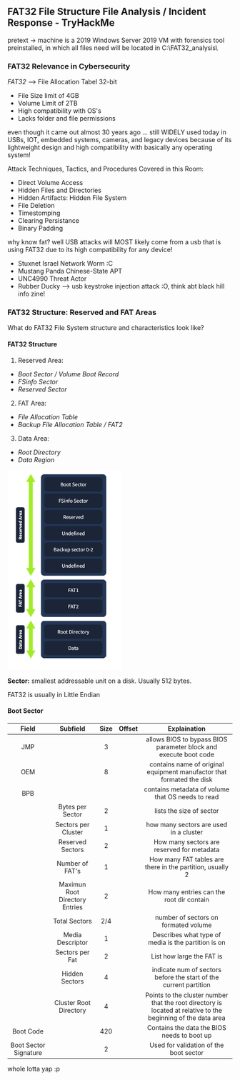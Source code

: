 ## FAT32 File Structure File Analysis / Incident Response - TryHackMe ##
pretext -> machine is a 2019 Windows Server 2019 VM with forensics tool preinstalled, in which all files need will be located in C:\FAT32_analysis\ <br>

### FAT32 Relevance in Cybersecurity ###
_FAT32_ --> File Allocation Tabel 32-bit <br>
- File Size limit of 4GB
- Volume Limit of 2TB
- High compatibility with OS's
- Lacks folder and file permissions

even though it came out almost 30 years ago ... still WIDELY used today in USBs, IOT, embedded systems, cameras, and legacy devices because of its lightweight design and high compatibility with basically any operating system! <br>

Attack Techniques, Tactics, and Procedures Covered in this Room: <br>
- Direct Volume Access
- Hidden Files and Directories
- Hidden Artifacts: Hidden File System 
- File Deletion
- Timestomping
- Clearing Persistance
- Binary Padding

why know fat? well USB attacks will MOST likely come from a usb that is using FAT32 due to its high compatibility for any device! <br>
* Stuxnet Israel Network Worm :C
* Mustang Panda Chinese-State APT
* UNC4990 Threat Actor
* Rubber Ducky --> usb keystroke injection attack :O, think abt black hill info zine!

### FAT32 Structure: Reserved and FAT Areas ###
What do FAT32 File System structure and characteristics look like? <br>

#### FAT32 Structure ###
1. Reserved Area: 
- _Boot Sector / Volume Boot Record_
- _FSinfo Sector_
- _Reserved Sector_

2. FAT Area:
- _File Allocation Table_
- _Backup File Allocation Table / FAT2_

3. Data Area:
- _Root Directory_
- _Data Region_

![fat32](images/fat32image.png)

__Sector:__ smallest addressable unit on a disk. Usually 512 bytes. <br>

FAT32 is usually in Little Endian <br>
#### Boot Sector ####

| Field | Subfield | Size | Offset | Explaination |
| :---: | :------: | :--: | :----: | :----------: | 
| JMP   |          |  3   |        | allows BIOS to bypass BIOS parameter block and execute boot code | 
| OEM   |          |  8   |        | contains name of original equipment manufactor that formated the disk |
| BPB   |          |      |        | contains metadata of volume that OS needs to read |
|       | Bytes per Sector | 2 |   | lists the size of sector |
|       | Sectors per Cluster | 1 |    | how many sectors are used in a cluster | 
|       | Reserved Sectors | 2 | | How many sectors are reserved for metadata | 
|       | Number of FAT's | 1 | | How many FAT tables are there in the partition, usually 2 |
|       | Maximun Root Directory Entries | 2 | | How many entries can the root dir contain |
|       | Total Sectors | 2/4 |  | number of sectors on formated volume |
|       | Media Descriptor | 1 | | Describes what type of media is the partition is on |
|       | Sectors per Fat | 2 | | List how large the FAT is | 
|       | Hidden Sectors | 4 | | indicate num of sectors before the start of the current partition |
|       | Cluster Root Directory | 4 | | Points to the cluster number that the root directory is located at relative to the beginning of the data area |
| Boot Code | | 420 | | Contains the data the BIOS needs to boot up |
| Boot Sector Signature | | 2 | | Used for validation of the boot sector | 

whole lotta yap :p <br>


